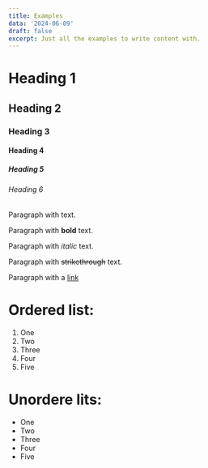 ```yaml
---
title: Examples
data: '2024-06-09'
draft: false
excerpt: Just all the examples to write content with.
---
```

# Heading 1

## Heading 2

### Heading 3

#### Heading 4

##### Heading 5

###### Heading 6

Paragraph with text.

Paragraph with **bold** text.

Paragraph with _italic_ text.

Paragraph with ~~strikethrough~~ text.

Paragraph with a [link](www.example.com)

# Ordered list:
1. One
2. Two
3. Three
4. Four
5. Five

# Unordere lits:
- One
- Two
- Three
- Four
- Five

